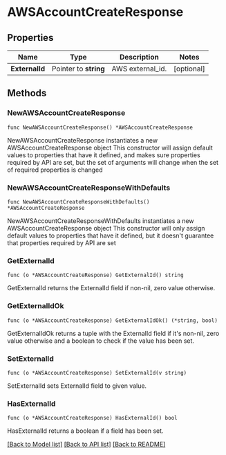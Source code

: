 # AWSAccountCreateResponse

## Properties

Name | Type | Description | Notes
------------ | ------------- | ------------- | -------------
**ExternalId** | Pointer to **string** | AWS external_id. | [optional] 

## Methods

### NewAWSAccountCreateResponse

`func NewAWSAccountCreateResponse() *AWSAccountCreateResponse`

NewAWSAccountCreateResponse instantiates a new AWSAccountCreateResponse object
This constructor will assign default values to properties that have it defined,
and makes sure properties required by API are set, but the set of arguments
will change when the set of required properties is changed

### NewAWSAccountCreateResponseWithDefaults

`func NewAWSAccountCreateResponseWithDefaults() *AWSAccountCreateResponse`

NewAWSAccountCreateResponseWithDefaults instantiates a new AWSAccountCreateResponse object
This constructor will only assign default values to properties that have it defined,
but it doesn't guarantee that properties required by API are set

### GetExternalId

`func (o *AWSAccountCreateResponse) GetExternalId() string`

GetExternalId returns the ExternalId field if non-nil, zero value otherwise.

### GetExternalIdOk

`func (o *AWSAccountCreateResponse) GetExternalIdOk() (*string, bool)`

GetExternalIdOk returns a tuple with the ExternalId field if it's non-nil, zero value otherwise
and a boolean to check if the value has been set.

### SetExternalId

`func (o *AWSAccountCreateResponse) SetExternalId(v string)`

SetExternalId sets ExternalId field to given value.

### HasExternalId

`func (o *AWSAccountCreateResponse) HasExternalId() bool`

HasExternalId returns a boolean if a field has been set.


[[Back to Model list]](../README.md#documentation-for-models) [[Back to API list]](../README.md#documentation-for-api-endpoints) [[Back to README]](../README.md)


